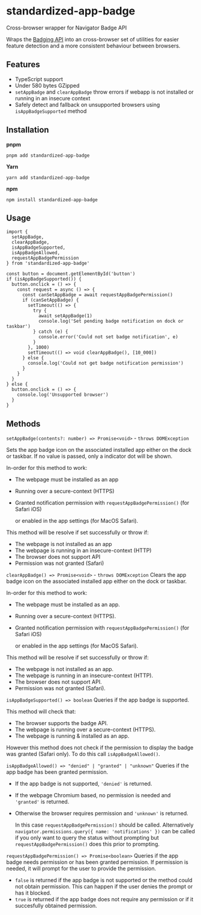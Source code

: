 # standardized-app-badge

Cross-browser wrapper for Navigator Badge API

Wraps the [Badging API](https://developer.mozilla.org/en-US/docs/Web/API/Badging_API)
into an cross-browser set of utilities for easier feature detection
and a more consistent behaviour between browsers.

## Features

- TypeScript support
- Under 580 bytes GZipped
- `setAppBadge` and `clearAppBadge` throw errors if webapp is not installed or running in an insecure context
- Safely detect and fallback on unsupported browsers using `isAppBadgeSupported` method

## Installation

**pnpm**

```pnpm
pnpm add standardized-app-badge
```

**Yarn**

```yarn
yarn add standardized-app-badge
```

**npm**

```npm
npm install standardized-app-badge
```

## Usage

```tsx
import { 
  setAppBadge,
  clearAppBadge, 
  isAppBadgeSupported,
  isAppBadgeAllowed,
  requestAppBadgePermission
} from 'standardized-app-badge'

const button = document.getElementById('button')
if (isAppBadgeSupported()) {
  button.onclick = () => {
    const request = async () => {
      const canSetAppBadge = await requestAppBadgePermission()
      if (canSetAppBadge) {
        setTimeout(() => {
          try {
            await setAppBadge(1)
            console.log('Set pending badge notification on dock or taskbar')
          } catch (e) {
            console.error('Could not set badge notification', e)
          }
        }, 1000)
        setTimeout(() => void clearAppBadge(), [10_000])
      } else {
        console.log('Could not get badge notification permission')
      }
    }
  }
} else {
  button.onclick = () => {
    console.log('Unsupported browser')
  }
}
```

## Methods

`setAppBadge(contents?: number) => Promise<void>` - `throws DOMException`

  Sets the app badge icon on the associated installed
  app either on the dock or taskbar.  If no
  value is passed, only a indicator dot will be shown.

  In-order for this method to work:
  - The webpage must be installed as an app
  - Running over a secure-context (HTTPS)
  - Granted notification permission with `requestAppBadgePermission()` (for Safari iOS) 
  
      or enabled in the app settings (for MacOS Safari). 

  This method will be resolve if set successfully or throw if:
  - The webpage is not installed as an app
  - The webpage is running in an insecure-context (HTTP)
  - The browser does not support API
  - Permission was not granted (Safari)

`clearAppBadge() => Promise<void>` - `throws DOMException`
  Clears the app badge icon on the associated installed
  app either on the dock or taskbar.

  In-order for this method to work:
  - The webpage must be installed as an app.
  - Running over a secure-context (HTTPS).
  - Granted notification permission with `requestAppBadgePermission()` (for Safari iOS) 

      or enabled in the app settings (for MacOS Safari). 

  This method will be resolve if set successfully or throw if:
  - The webpage is not installed as an app.
  - The webpage is running in an insecure-context (HTTP).
  - The browser does not support API.
  - Permission was not granted (Safari).


`isAppBadgeSupported() => boolean`
  Queries if the app badge is supported.

  This method will check that:
  - The browser supports the badge API.
  - The webpage is running over a secure-context (HTTPS).
  - The webpage is running & installed as an app.

  However this method does not check if the permission 
  to display the badge was granted (Safari only).
  To do this call `isAppBadgeAllowed()`.

`isAppBadgeAllowed() => "denied" | "granted" | "unknown"`
  Queries if the app badge has been granted permission.
  - If the app badge is not supported, `'denied'` is returned.
  - If the webpage Chromium based, no permission is needed and `'granted'` is returned.
  - Otherwise the browser requires permission and `'unknown'` is returned.

    In this case `requestAppBadgePermission()` should be called.
    Alternatively `navigator.permissions.query({ name: 'notifications' })` can be called
    if you only want to query the status without prompting but `requestAppBadgePermission()` does
    this prior to prompting.

`requestAppBadgePermission() => Promise<boolean>`
  Queries if the app badge needs permission or has been granted permission.
  If permission is needed, it will prompt for the user to provide the permission.
  - `false` is returned if the app badge is not supported or the method could not obtain permission.
    This can happen if the user denies the prompt or has it blocked.
  - `true` is returned if the app badge does not require any permission 
     or if it succesfully obtained permission.
